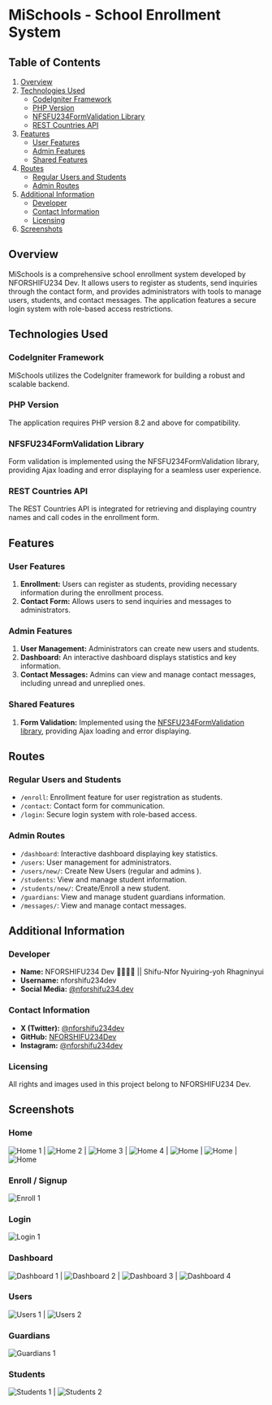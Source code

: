 # MiSchools - School Enrollment System

## Table of Contents
1. [Overview](#overview)
2. [Technologies Used](#technologies-used)
    - [CodeIgniter Framework](#codeigniter-framework)
    - [PHP Version](#php-version)
    - [NFSFU234FormValidation Library](#nfsfu234formvalidation-library)
    - [REST Countries API](#rest-countries-api)
3. [Features](#features)
    - [User Features](#user-features)
    - [Admin Features](#admin-features)
    - [Shared Features](#shared-features)
4. [Routes](#routes)
    - [Regular Users and Students](#regular-users-and-students)
    - [Admin Routes](#admin-routes)
5. [Additional Information](#additional-information)
    - [Developer](#developer)
    - [Contact Information](#contact-information)
    - [Licensing](#licensing)
6. [Screenshots](#screenshots)

## Overview
MiSchools is a comprehensive school enrollment system developed by NFORSHIFU234 Dev. It allows users to register as students, send inquiries through the contact form, and provides administrators with tools to manage users, students, and contact messages. The application features a secure login system with role-based access restrictions.

## Technologies Used
### CodeIgniter Framework
MiSchools utilizes the CodeIgniter framework for building a robust and scalable backend.

### PHP Version
The application requires PHP version 8.2 and above for compatibility.

### NFSFU234FormValidation Library
Form validation is implemented using the NFSFU234FormValidation library, providing Ajax loading and error displaying for a seamless user experience.

### REST Countries API
The REST Countries API is integrated for retrieving and displaying country names and call codes in the enrollment form.

## Features

### User Features
1. **Enrollment:** Users can register as students, providing necessary information during the enrollment process.
2. **Contact Form:** Allows users to send inquiries and messages to administrators.

### Admin Features
1. **User Management:** Administrators can create new users and students.
2. **Dashboard:** An interactive dashboard displays statistics and key information.
3. **Contact Messages:** Admins can view and manage contact messages, including unread and unreplied ones.

### Shared Features
1. **Form Validation:** Implemented using the [NFSFU234FormValidation library](https://nfsfu234-form-validation.netlify.app/), providing Ajax loading and error displaying.

## Routes

### Regular Users and Students
- `/enroll`: Enrollment feature for user registration as students.
- `/contact`: Contact form for communication.
- `/login`: Secure login system with role-based access.

### Admin Routes
- `/dashboard`: Interactive dashboard displaying key statistics.
- `/users`: User management for administrators.
- `/users/new/`: Create New Users (regular and admins ).
- `/students`: View and manage student information.
- `/students/new/`: Create/Enroll a new student.
- `/guardians`: View and manage student guardians information.
- `/messages/`: View and manage contact messages.

## Additional Information

### Developer
- **Name:** NFORSHIFU234 Dev 🖤👨🏾‍💻 || Shifu-Nfor Nyuiring-yoh Rhagninyui
- **Username:** nforshifu234dev
- **Social Media:** [@nforshifu234.dev](https://www.linktr.ee/nforshifu234dev/)

### Contact Information
- **X (Twitter):** [@nforshifu234dev](https://x.com/nforshifu234dev)
- **GitHub:** [NFORSHIFU234Dev](https://github.com/nforshifu234dev)
- **Instagram:** [@nforshifu234dev](https://www.instagram.com/nforshifu234dev)

### Licensing
All rights and images used in this project belong to NFORSHIFU234 Dev.

## Screenshots

### Home
![Home 1](preview/home_page.png) | ![Home 2](preview/home_page_2.png) | ![Home 3](preview/home_page_3.png) | ![Home 4](preview/home_page_4.png) | ![Home ](preview/home_page_5.png) | ![Home ](preview/home_page_6.png) | ![Home ](preview/home_page_7.png)

### Enroll / Signup
![Enroll 1](preview/enroll_page.png)

### Login
![Login 1](preview/login_page.png) 

### Dashboard
![Dashboard 1](preview/dashboard_1.png) | ![Dashboard 2](preview/dashboard_2.png) | ![Dashboard 3](preview/dashboard_3.png) | ![Dashboard 4](preview/dashboard_4.png)

### Users
![Users 1](preview/new_users_page.png) | ![Users 2](preview/view_users_page.png)

### Guardians
![Guardians 1](preview/view_guardians_page.png) 


### Students
![Students 1](preview/new_students_page.png) | ![Students 2](preview/view_students_page.png)

